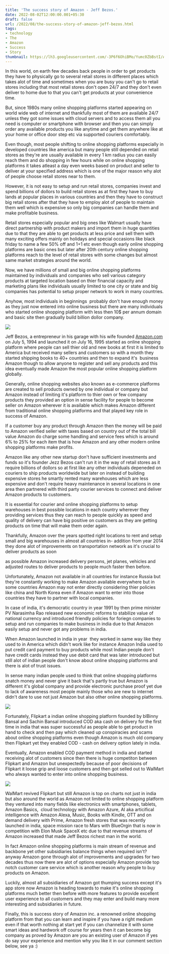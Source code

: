 ```yaml
---
title: 'The success story of Amazon - Jeff Bezos.'
date: 2022-08-02T12:00:00.001+05:30
draft: false
url: /2022/08/the-success-story-of-amazon-jeff-bezos.html
tags: 
- technology
- The
- Amazon
- Success
- Story
thumbnail: https://lh3.googleusercontent.com/-3P6f6OhiBMo/Yumc0ZbBstI/AAAAAAAAM1U/8Bm9WuiBR5U7iz_lW86Zcx2nwDtmZXy7ACNcBGAsYHQ/s1600/1659477191580096-0.png
---
```


  

  

  

In this world, on earth few decades back people in order to get products they have to physically go to several retail stores in different places which takes alot of time and sometimes when you are busy you can't go to retail stores including that most retail stores don't open 24/7 and they don't even deliver to home due to that you can't get products at your convenience time.  

  

But, since 1980s many online shopping platforms started appearing on world wide web of internet and thankfully most of them are available 24/7 unless they got some issues with cloud servers and to access them all you need is computer or smartphone with browser and then you can simply order any available products you like anytime and get them anywhere like at your home or office door step etc via supported couriers comfortably.

  

Even though, most people shifting to online shopping platforms especially in developed countries like america but many people still depended on retail stores as they're are usually available in every 1 km radius you can easily reach them and do shopping in few hours while on online shopping platforms it takes atleast a day even weeks based on product and seller to deliver at your specified address which is one of the major reason why alot of people choose retail stores near to them.

  

However, it is not easy to setup and run retail stores, companies invest and spend billions of dollors to build retail stores as at first they have to buy lands at popular places in various countries and then they have to construct big retail stores after that they have to employ alot of people to maintain them well which is expensive so only big companies can handle them and make profitable business.

  

Retail stores especially popular and big ones like Walmart usually have direct partnership with product makers and import them in huge quantities due to that they are able to get products at less price and sell them with many exciting offers mainly on holidays and special occasions like black friday to name a few 50% off and 1+1 etc even though early online shopping platforms are basic ones but later after 20th century online shopping platforms reach to the level of retail stores with some changes but almost same market strategies around the world.

  

Now, we have millions of small and big online shopping platforms maintained by individuals and companies who sell various category products at targeted location based on thier financial capacity and marketing plans like individuals usually limited to one city or state and big companies has potential to setup proper network to work in many countries.

  

Anyhow, most individuals in beginnings  probably don't have enough money as they just now entered into online business but there are many individuals who started online shopping platform with less then 10$ per annum domain and basic site then gradually build billion dollor company.

  

 ![](https://lh3.googleusercontent.com/--KhltFCWSGI/Yuot41E1iHI/AAAAAAAAM1k/I22YgPv--joWNQUbE8GkpSeJFqh5ZZaBQCNcBGAsYHQ/s1600/1659514315067848-0.png) 

  

Jeff Bezos, a entrepreneur in his garage with his wife founded [Amazon.com](http://Amazon.com) on July 5, 1994 and launched it on July 16, 1995 started as online shopping platform where people can sell thier old and new books at first it is limited to America but received many sellers and customers so with a month they started shipping books to 40+ countries and then to expand it's  business Amazon though to allow anyone to register and sell any products and this idea eventually made Amazon the most popular online shopping platform globally.

  

Generally, online shopping websites also known as e-commerce platforms are created to sell products owned by one individual or company but Amazon instead of limiting it's platform to thier own or few company products they provided an option in sense facility for people to become seller on Amazon wherever it is available which makes Amazon different from traditional online shopping platforms and that played key role in success of Amazon.

  

If a customer buy any product through Amazon then the money will be paid to Amazon verified seller with taxes based on country out of the total bill value Amazon do charge some handling and service fees which is around 6% to 25% for each item that is how Amazon and any other modern online shopping platforms make profits.

  

Amazon like any other new startup don't have sufficient investments and funds so it's founder Jezz Bezos can't run it in the way of retail stores as it require billions of dollors so at first like any other individuals depeneded on couriers to ship products worldwide but later on instead of building expensive stores he smartly rented many warehouses which are less expensive and don't require heavy maintenance in several locations in one area then partnered with third party courier services to connect and deliver Amazon products to customers.

  

It is essential for courier and online shopping platforms to setup warehouses in best possible locations in each country wherever they providing services thus they can reach to people quickly as speed and quality of delivery can have big positive on customers as they are getting products on time that will make them order again.

  

Thankfully, Amazon over the years spotted right locations to rent and setup small and big warehouses in almost all countries in- addition from year 2014 they done alot of improvements on transportation network as it's crucial to deliver products as soon

as possible Amazon increased delivery persons, jet planes, vehicles and adjusted routes to deliver products to people much faster then before.

  

Unfortunately, Amazon not available in all countries for instance Russia but they're constantly working to make Amazon available everywhere but in some countries Amazon may not enter directly considering thier policies like china and North Korea even if Amazon want to enter into those countries they have to partner with local companies.

  

In case of india, it's democratic country in year 1991 by then prime minister PV Narasimha Rao released new economic reforms to stabilize value of national currency and introduced friendly policies for foriegn companies to setup and run companies to make business in india due to that Amazon easily setup and never got any problems in india.

  

When Amazon launched in india in year  they worked in same way like they used to in America which didn't work like for instance Amazon India used to put credit card payment to buy products while most Indian people don't have credit cards instead they use debit card that was later introduced but still alot of indian people don't know about online shopping platforms and there is alot of trust issues.

  

In sense many indian people used to think that online shopping platforms snatch money and never give it back that's partly true but Amazon is different it's global company and provide electronic purchase proof yet due to lack of awareness most people mainly those who are new to internet didn't dare to use not just Amazon but also other online shopping platforms.

  

 ![](https://lh3.googleusercontent.com/-2vdr9lxqhGI/YuotzLaMvyI/AAAAAAAAM1g/d7Qy4KRGh7Ar9g7qsw9-GSA2ugXkXpe6wCNcBGAsYHQ/s1600/1659514308316252-1.png) 

  

  

Fortunately, Flipkart a indian online shopping platform founded by blBinny Bansal and Sachin Bansal introduced COD aka cash on delivery for the first time in india that was super successful as people able to get product in hand to check and then pay which cleaned up conspiracies and scams about online shopping platforms even though Amazon is much old company then Flipkart yet they enabled COD - cash on delivery option lately in india.

  

Eventually, Amazon enabled COD payment method in india and started receiving alot of customers since then there is huge competiton between Flipkart and Amazon but unexpectedly because of poor decisions of Flipkart it loose grip and loose customers and then got selled out to WalMart who always wanted to enter into online shopping business.

  

 ![](https://lh3.googleusercontent.com/-6BJ7LXW4Yic/YuotxWbUD0I/AAAAAAAAM1c/kV5UpLCSx6I6WspXnm2dnkRSWlPKwJI-QCNcBGAsYHQ/s1600/1659514296427251-2.png) 

  

  

WalMart revived Flipkart but still Amazon is top on charts not just in india but also around the world as Amazon not limited to online shopping platform they ventured into many fields like electronics with smartphones, tablets, Amazon Basics,  cloud technology with Amazon Azure, AI aka articifical intelligence with Amazon Alexa, Music, Books with Kindle, OTT and on demand delivery with Prime, Amazon fresh stores that was recently launched in india, space mission race to Mars with BlueOrgin that is now in competition with Elon Musk SpaceX etc due to that revenue streams of Amazon increased that made Jeff Bezos richest man in the world.

  

In fact Amazon online shopping platforms is main stream of revenue and backbone yet other subsidiaries balance things when required isn't? anyway Amazon gone through alot of improvements and upgrades for two decades thus now there are alot of options especially Amazon provide top notch customer care service which is another reason why people to buy products on Amazon.

  

Luckily, almost all subsidiaries of Amazon got thumping success except it's app store now Amazon is heading towards to make it's online shopping platforms much better then before with more features to provide excellent user experience to all customers and they may enter and build many more interesting and subsidiaries in future.

  

Finally, this is success story of Amazon inc. a renowned online shopping platform from that you can learn and inspire if you have a right medium even if that worth nothing at start yet if you can channelize it with some smart ideas and hardwork off course for years then it can become big company as proved by Amazon are you an existing user of Amazon if yes do say your experience and mention why you like it in our comment section below, see ya :)